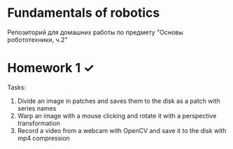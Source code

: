 # Fundamentals of robotics

Репозиторий для домашних работы по предмету "Основы робототехники, ч.2"

# Homework 1 &#10003;

Tasks:
1) Divide an image in patches and saves them to the disk as a patch with series names 
2) Warp an image with a mouse clicking and rotate it with a perspective transformation 
3) Record a video from a webcam with OpenCV and save it to the disk with mp4 compression
